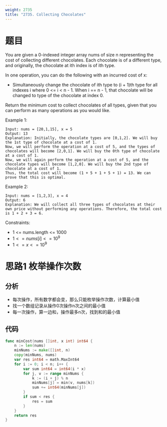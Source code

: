 ```yaml
---
weight: 2735
title: "2735. Collecting Chocolates"
---
```


# 题目

You are given a 0-indexed integer array nums of size n representing the cost of collecting different chocolates. Each chocolate is of a different type, and originally, the chocolate at ith index is of ith type.

In one operation, you can do the following with an incurred cost of x:

- Simultaneously change the chocolate of ith type to (i + 1)th type for all indexes i where 0 <= i < n - 1. When i == n - 1, that chocolate will be changed to type of the chocolate at index 0.

Return the minimum cost to collect chocolates of all types, given that you can perform as many operations as you would like.

Example 1:

```
Input: nums = [20,1,15], x = 5
Output: 13
Explanation: Initially, the chocolate types are [0,1,2]. We will buy the 1st type of chocolate at a cost of 1.
Now, we will perform the operation at a cost of 5, and the types of chocolates will become [2,0,1]. We will buy the 0th type of chocolate at a cost of 1.
Now, we will again perform the operation at a cost of 5, and the chocolate types will become [1,2,0]. We will buy the 2nd type of chocolate at a cost of 1.
Thus, the total cost will become (1 + 5 + 1 + 5 + 1) = 13. We can prove that this is optimal.
```

Example 2:

```
Input: nums = [1,2,3], x = 4
Output: 6
Explanation: We will collect all three types of chocolates at their own price without performing any operations. Therefore, the total cost is 1 + 2 + 3 = 6.
```

Constraints:

- 1 <= nums.length <= 1000
- $1 <= nums[i] <= 10^9$
- $1 <= x <= 10^9$

# 思路1 枚举操作次数

## 分析

- 每次操作，所有数字都会变，那么只能枚举操作次数，计算最小值
- 找一个数组记录从操作0次操作n次之间的最小值
- 每一次操作，算一边和，操作最多n次，找到和的最小值

## 代码

```go
func minCost(nums []int, x int) int64 {
	n := len(nums)
	minNums := make([]int, n)
	copy(minNums, nums)
	var res int64 = math.MaxInt64
	for i := 0; i < n; i++ {
		var sum int64 = int64(i * x)
		for j, v := range minNums {
			k := (i + j) % n
			minNums[j] = min(v, nums[k])
			sum += int64(minNums[j])
		}
		if sum < res {
			res = sum
		}
	}
	return res
}
```
